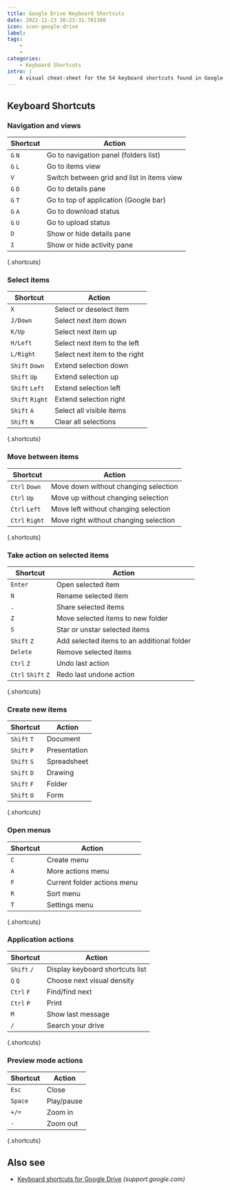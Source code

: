 ```yaml
---
title: Google Drive Keyboard Shortcuts
date: 2022-11-23 16:23:31.701360
icon: icon-google-drive
label: 
tags: 
    - 
    - 
categories:
    - Keyboard Shortcuts
intro: |
    A visual cheat-sheet for the 54 keyboard shortcuts found in Google Drive on the web
---
```




Keyboard Shortcuts
------------------



### Navigation and views

Shortcut | Action
---|---
`G` `N`  | Go to navigation panel (folders list)
`G` `L`  | Go to items view
`V`  | Switch between grid and list in items view
`G` `D`  | Go to details pane
`G` `T`  | Go to top of application (Google bar)
`G` `A`  | Go to download status
`G` `U`  | Go to upload status
`D`  | Show or hide details pane
`I`  | Show or hide activity pane
{.shortcuts}


### Select items

Shortcut | Action
---|---
`X`  | Select or deselect item
`J/Down`  | Select next item down
`K/Up`  | Select next item up
`H/Left`  | Select next item to the left
`L/Right`  | Select next item to the right
`Shift` `Down`  | Extend selection down
`Shift` `Up`  | Extend selection up
`Shift` `Left`  | Extend selection left
`Shift` `Right`  | Extend selection right
`Shift` `A`  | Select all visible items
`Shift` `N`  | Clear all selections
{.shortcuts}


### Move between items

Shortcut | Action
---|---
`Ctrl` `Down`  | Move down without changing selection
`Ctrl` `Up`  | Move up without changing selection
`Ctrl` `Left`  | Move left without changing selection
`Ctrl` `Right`  | Move right without changing selection
{.shortcuts}


### Take action on selected items

Shortcut | Action
---|---
`Enter`  | Open selected item
`N`  | Rename selected item
`.`  | Share selected items
`Z`  | Move selected items to new folder
`S`  | Star or unstar selected items
`Shift` `Z`  | Add selected items to an additional folder
`Delete`  | Remove selected items
`Ctrl` `Z`  | Undo last action
`Ctrl` `Shift` `Z`  | Redo last undone action
{.shortcuts}


### Create new items

Shortcut | Action
---|---
`Shift` `T`  | Document
`Shift` `P`  | Presentation
`Shift` `S`  | Spreadsheet
`Shift` `D`  | Drawing
`Shift` `F`  | Folder
`Shift` `O`  | Form
{.shortcuts}


### Open menus

Shortcut | Action
---|---
`C`  | Create menu
`A`  | More actions menu
`F`  | Current folder actions menu
`R`  | Sort menu
`T`  | Settings menu
{.shortcuts}


### Application actions

Shortcut | Action
---|---
`Shift` `/`  | Display keyboard shortcuts list
`Q` `Q`  | Choose next visual density
`Ctrl` `F`  | Find/find next
`Ctrl` `P`  | Print
`M`  | Show last message
`/`  | Search your drive
{.shortcuts}


### Preview mode actions

Shortcut | Action
---|---
`Esc`  | Close
`Space`  | Play/pause
`+/=`  | Zoom in
`-`  | Zoom out
{.shortcuts}




Also see
--------
- [Keyboard shortcuts for Google Drive](https://support.google.com/drive/answer/2563044?hl=en) _(support.google.com)_
